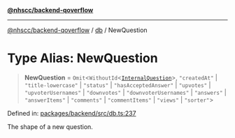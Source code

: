 [**@nhscc/backend-qoverflow**](../../README.md)

***

[@nhscc/backend-qoverflow](../../README.md) / [db](../README.md) / NewQuestion

# Type Alias: NewQuestion

> **NewQuestion** = `Omit`\<`WithoutId`\<[`InternalQuestion`](InternalQuestion.md)\>, `"createdAt"` \| `"title-lowercase"` \| `"status"` \| `"hasAcceptedAnswer"` \| `"upvotes"` \| `"upvoterUsernames"` \| `"downvotes"` \| `"downvoterUsernames"` \| `"answers"` \| `"answerItems"` \| `"comments"` \| `"commentItems"` \| `"views"` \| `"sorter"`\>

Defined in: [packages/backend/src/db.ts:237](https://github.com/nhscc/qoverflow.api.hscc.bdpa.org/blob/e58635515aaccbecfff868b37cbae9a64bb762c2/packages/backend/src/db.ts#L237)

The shape of a new question.
